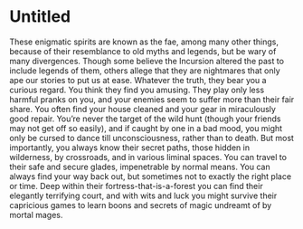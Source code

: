 # Untitled

These enigmatic spirits are known as the fae, among many other things, because of their resemblance to old myths and legends, but be wary of many divergences. Though some believe the Incursion altered the past to include legends of them, others allege that they are nightmares that only ape our stories to put us at ease. Whatever the truth, they bear you a curious regard. You think they find you amusing. They play only less harmful pranks on you, and your enemies seem to suffer more than their fair share. You often find your house cleaned and your gear in miraculously good repair. You’re never the target of the wild hunt (though your friends may not get off so easily), and if caught by one in a bad mood, you might only be cursed to dance till unconsciousness, rather than to death. But most importantly, you always know their secret paths, those hidden in wilderness, by crossroads, and in various liminal spaces. You can travel to their safe and secure glades, impenetrable by normal means. You can always find your way back out, but sometimes not to exactly the right place or time. Deep within their fortress-that-is-a-forest you can find their elegantly terrifying court, and with wits and luck you might survive their capricious games to learn boons and secrets of magic undreamt of by mortal mages.